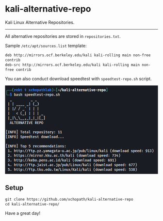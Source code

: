 # kali-alternative-repo
Kali Linux Alternative Repositories.

----------

All alternative repositories are stored in `repositories.txt`.

Sample `/etc/apt/sources.list` template:
```
deb http://mirrors.ocf.berkeley.edu/kali kali-rolling main non-free contrib
deb-src http://mirrors.ocf.berkeley.edu/kali kali-rolling main non-free contrib
```

You can also conduct download speedtest  with `speedtest-repo.sh` script.

![Donwload Speedtest](docs/speedtest-repo.png)

## Setup

```
git clone https://github.com/xchopath/kali-alternative-repo
cd kali-alternative-repo/
```

Have a great day!